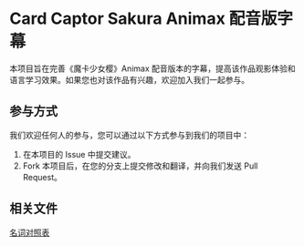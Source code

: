 # Card Captor Sakura Animax 配音版字幕

本项目旨在完善《魔卡少女樱》Animax 配音版本的字幕，提高该作品观影体验和语言学习效果。如果您也对该作品有兴趣，欢迎加入我们一起参与。

## 参与方式

我们欢迎任何人的参与，您可以通过以下方式参与到我们的项目中：

1. 在本项目的 Issue 中提交建议。
2. Fork 本项目后，在您的分支上提交修改和翻译，并向我们发送 Pull Request。

## 相关文件

[名词对照表](./Glossary.md)
